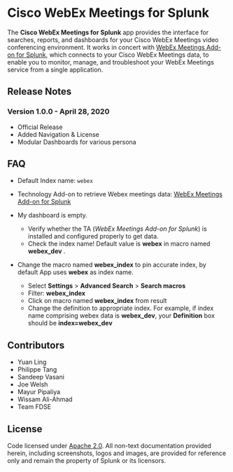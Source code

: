 # Cisco WebEx Meetings for Splunk

The **Cisco WebEx Meetings for Splunk** app provides the interface for searches, reports, and dashboards for your Cisco WebEx Meetings video conferencing environment. It works in concert with [WebEx Meetings Add-on for Splunk](https://splunkbase.splunk.com/app/4991/), which connects to your Cisco WebEx Meetings data, to enable you to monitor, manage, and troubleshoot your WebEx Meetings service from a single application.

## Release Notes

### Version 1.0.0 - April 28, 2020
- Official Release
- Added Navigation & License
- Modular Dashboards for various persona

## FAQ

- Default Index name: `webex`

- Technology Add-on to retrieve Webex meetings data: [WebEx Meetings Add-on for Splunk](https://splunkbase.splunk.com/app/4991/)

- My dashboard is empty.
    - Verify whether the TA (*WebEx Meetings Add-on for Splunk*) is installed and configured properly to get data.
    - Check the index name! Default value is **webex** in macro named **webex_dev** .


- Change the macro named **webex_index** to pin accurate index, by default App uses **webex** as index name.
     - Select **Settings** > **Advanced Search** > **Search macros**
     - Filter: **webex_index**
     - Click on macro named **webex_index** from result
     - Change the definition to appropriate index. For example, if index name comprising webex data is **webex_dev**, your **Definition** box should be **index=webex_dev**

## Contributors

- Yuan Ling
- Philippe Tang
- Sandeep Vasani
- Joe Welsh
- Mayur Pipaliya
- Wissam Ali-Ahmad
- Team FDSE

## License
Code licensed under [Apache 2.0](./LICENSE.md). All non-text documentation provided herein, including screenshots, logos and images, are provided for reference only and remain the property of Splunk or its licensors.

